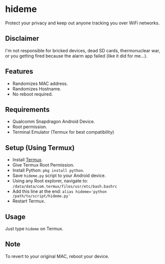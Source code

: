 # hideme
Protect your privacy and keep out anyone tracking you over WiFi networks.

## Disclaimer
I'm not responsible for bricked devices, dead SD cards, thermonuclear war, or you getting fired because the alarm app failed (like it did for me...).

## Features

- Randomizes MAC address.
- Randomizes Hostname.
- No reboot required.

## Requirements

- Qualcomm Snapdragon Android Device.
- Root permission.
- Terminal Emulator (Termux for best compatibility)

## Setup (Using Termux)

- Install [Termux](https://f-droid.org/en/packages/com.termux/).
- Give Termux Root Permission.
- Install Python: `pkg install python`.
- Save `hideme.py` script to your Android device.
- Using any Root explorer, navigate to: `/data/data/com.termux/files/usr/etc/bash.bashrc`
- Add this line at the end: `alias hideme='python /path/to/script/hideme.py'`
- Restart Termux.

## Usage

Just type `hideme` on Termux.

## Note

To revert to your original MAC, reboot your device.
